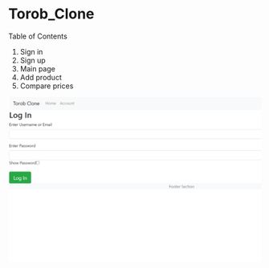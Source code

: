 # Torob_Clone

Table of Contents
1. Sign in
2. Sign up
3. Main page
4. Add product
5. Compare prices



![login](https://github.com/GeneralKeivan/Torob_Clone/blob/main/pictures/login.png)
